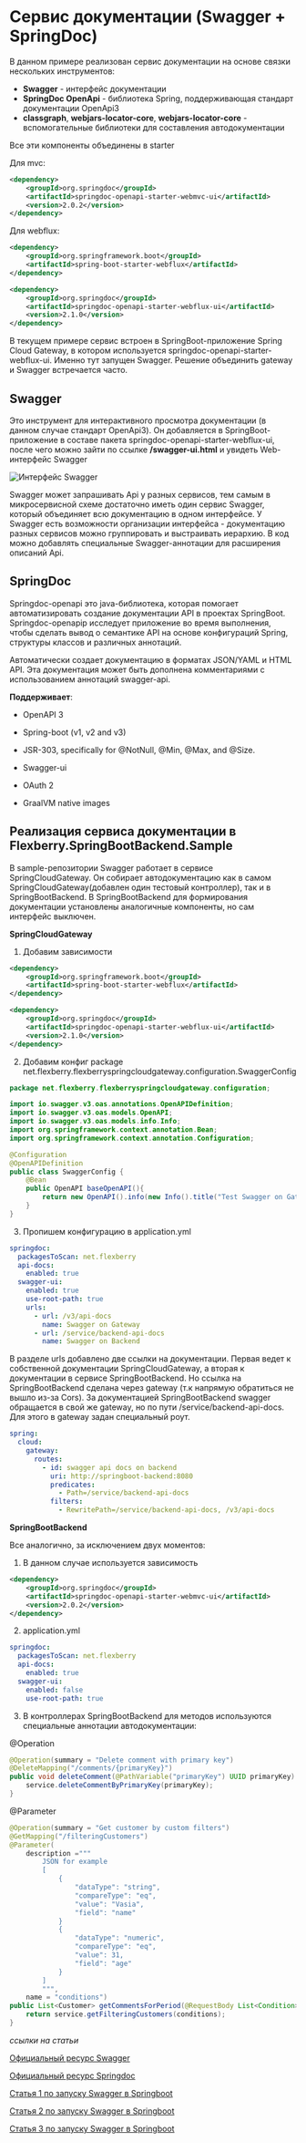 # Сервис документации (Swagger + SpringDoc)

В данном примере реализован сервис документации на основе связки нескольких инструментов:

- **Swagger** - интерфейс документации
- **SpringDoc OpenApi** - библиотека Spring, поддерживающая стандарт документации OpenApi3
- **classgraph**, **webjars-locator-core**, **webjars-locator-core** - вспомогательные библиотеки для составления автодокументации

Все эти компоненты объединены в starter

Для mvc:

```xml
<dependency>
	<groupId>org.springdoc</groupId>
	<artifactId>springdoc-openapi-starter-webmvc-ui</artifactId>
	<version>2.0.2</version>
</dependency>
```

Для webflux:

```xml
<dependency>
	<groupId>org.springframework.boot</groupId>
	<artifactId>spring-boot-starter-webflux</artifactId>
</dependency>

<dependency>
	<groupId>org.springdoc</groupId>
	<artifactId>springdoc-openapi-starter-webflux-ui</artifactId>
	<version>2.1.0</version>
</dependency>
```

В текущем примере сервис встроен в SpringBoot-приложение Spring Cloud Gateway, в котором используется springdoc-openapi-starter-webflux-ui. Именно тут запущен Swagger. Решение объединить gateway и Swagger встречается часто.

## Swagger

Это инструмент для интерактивного просмотра документации (в данном случае стандарт OpenApi3).
Он добавляется в SpringBoot-приложение в составе пакета springdoc-openapi-starter-webflux-ui, после чего можно зайти по ссылке **/swagger-ui.html** и увидеть Web-интерфейс Swagger

![Интерфейс Swagger](images/swagger1.jpg)

Swagger может запрашивать Api у разных сервисов, тем самым в микросервисной схеме достаточно иметь один сервис Swagger, который объединяет всю документацию в одном интерфейсе.
У Swagger есть возможности организации интерфейса - документацию разных сервисов можно группировать и выстраивать иерархию. В код можно добавлять специальные Swagger-аннотации для расширения описаний Api.

## SpringDoc

Springdoc-openapi это java-библиотека, которая помогает автоматизировать создание документации API в проектах SpringBoot. Springdoc-openapiр исследует приложение во время выполнения, чтобы сделать вывод о семантике API на основе конфигураций Spring, структуры классов и различных аннотаций.

Автоматически создает документацию в форматах JSON/YAML и HTML API. Эта документация может быть дополнена комментариями с использованием аннотаций swagger-api.

**Поддерживает**:

- OpenAPI 3

- Spring-boot (v1, v2 and v3)

- JSR-303, specifically for @NotNull, @Min, @Max, and @Size.

- Swagger-ui

- OAuth 2

- GraalVM native images

## Реализация сервиса документации в Flexberry.SpringBootBackend.Sample

В sample-репозитории Swagger работает в сервисе SpringCloudGateway. Он собирает автодокументацию как в самом SpringCloudGateway(добавлен один тестовый контроллер), так и в SpringBootBackend. В SpringBootBackend для формирования документации установлены аналогичные компоненты, но сам интерфейс выключен.

**SpringCloudGateway**

1) Добавим зависимости

```xml
<dependency>
	<groupId>org.springframework.boot</groupId>
	<artifactId>spring-boot-starter-webflux</artifactId>
</dependency>

<dependency>
	<groupId>org.springdoc</groupId>
	<artifactId>springdoc-openapi-starter-webflux-ui</artifactId>
	<version>2.1.0</version>
</dependency>
```

2) Добавим конфиг package net.flexberry.flexberryspringcloudgateway.configuration.SwaggerConfig

```java
package net.flexberry.flexberryspringcloudgateway.configuration;

import io.swagger.v3.oas.annotations.OpenAPIDefinition;
import io.swagger.v3.oas.models.OpenAPI;
import io.swagger.v3.oas.models.info.Info;
import org.springframework.context.annotation.Bean;
import org.springframework.context.annotation.Configuration;

@Configuration
@OpenAPIDefinition
public class SwaggerConfig {
    @Bean
    public OpenAPI baseOpenAPI(){
        return new OpenAPI().info(new Info().title("Test Swagger on Gateway").version("0.1"));
    }
}
```

3) Пропишем конфигурацию в application.yml

```yaml
springdoc:
  packagesToScan: net.flexberry
  api-docs:
    enabled: true
  swagger-ui:
    enabled: true
    use-root-path: true
    urls:
      - url: /v3/api-docs
        name: Swagger on Gateway
      - url: /service/backend-api-docs
        name: Swagger on Backend
```

В разделе urls добавлено две ссылки на документации. Первая ведет к собственной документации SpringCloudGateway, а вторая к документации в сервисе SpringBootBackend.
Но ссылка на SpringBootBackend сделана через gateway (т.к напрямую обратиться не вышло из-за Cors). За документацией SpringBootBackend swagger обращается в свой же gateway, но по пути /service/backend-api-docs. Для этого в gateway задан специальный роут.

```yaml
spring:
  cloud:
    gateway:
      routes:
        - id: swagger api docs on backend
          uri: http://springboot-backend:8080
          predicates:
            - Path=/service/backend-api-docs
          filters:
            - RewritePath=/service/backend-api-docs, /v3/api-docs
```

**SpringBootBackend**

Все аналогично, за исключением двух моментов:

1) В данном случае используется зависимость

```xml
<dependency>
	<groupId>org.springdoc</groupId>
	<artifactId>springdoc-openapi-starter-webmvc-ui</artifactId>
	<version>2.0.2</version>
</dependency>
```

2) application.yml

```yaml
springdoc:
  packagesToScan: net.flexberry
  api-docs:
    enabled: true
  swagger-ui:
    enabled: false
    use-root-path: true
```

3) В контроллерах SpringBootBackend для методов используются специальные аннотации автодокументации:

@Operation

```java
@Operation(summary = "Delete comment with primary key")
@DeleteMapping("/comments/{primaryKey}")
public void deleteComment(@PathVariable("primaryKey") UUID primaryKey) {
    service.deleteCommentByPrimaryKey(primaryKey);
}
```

@Parameter

```java
@Operation(summary = "Get customer by custom filters")
@GetMapping("/filteringCustomers")
@Parameter(
    description ="""
		JSON for example 
        [
            {
                "dataType": "string",
                "compareType": "eq",
                "value": "Vasia",
                "field": "name"
            }
            {
                "dataType": "numeric",
                "compareType": "eq",
                "value": 31,
                "field": "age"
            }
        ]
        """,
    name = "conditions")
public List<Customer> getCommentsForPeriod(@RequestBody List<Condition> conditions) {
	return service.getFilteringCustomers(conditions);
}
```


*ссылки на статьи*

[Официальный ресурс Swagger](https://swagger.io/)

[Официальный ресурс Springdoc](https://springdoc.org/)

[Статья 1 по запуску Swagger в Springboot](https://www.appsdeveloperblog.com/document-spring-rest-api-with-openapi-3swagger/)

[Статья 2 по запуску Swagger в Springboot](https://medium.com/@oguz.topal/central-swagger-in-spring-cloud-gateway-697a1c37b03d)

[Статья 3 по запуску Swagger в Springboot](https://medium.com/@pubuduc.14/swagger-openapi-specification-3-integration-with-spring-cloud-gateway-part-2-1d670d4ab69a)

